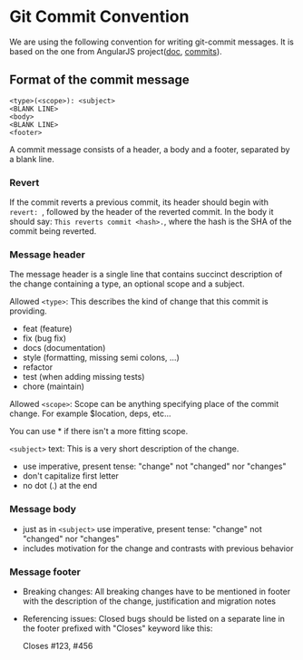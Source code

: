 # Git Commit Convention

We are using the following convention for writing git-commit messages.
It is based on the one from AngularJS project([doc][angularjs-doc],
[commits][angularjs-git]).

[angularjs-doc]: https://docs.google.com/document/d/1QrDFcIiPjSLDn3EL15IJygNPiHORgU1_OOAqWjiDU5Y/edit#
[angularjs-git]: https://github.com/angular/angular.js/commits/master

## Format of the commit message

```
<type>(<scope>): <subject>
<BLANK LINE>
<body>
<BLANK LINE>
<footer>
```

A commit message consists of a header, a body and a footer, separated by a blank line.

### Revert
If the commit reverts a previous commit, its header should begin with `revert: `, 
followed by the header of the reverted commit. In the body it should say: `This reverts commit <hash>.`, 
where the hash is the SHA of the commit being reverted.

### Message header    
The message header is a single line that contains succinct description of 
the change containing a type, an optional scope and a subject.

Allowed `<type>`: This describes the kind of change that this commit is providing.
- feat (feature)
- fix (bug fix)
- docs (documentation)
- style (formatting, missing semi colons, …)
- refactor
- test (when adding missing tests)
- chore (maintain)

Allowed `<scope>`: Scope can be anything specifying place of the commit change. For example $location, deps, etc...

You can use * if there isn't a more fitting scope.

`<subject>` text: This is a very short description of the change.
- use imperative, present tense: "change" not "changed" nor "changes"
- don't capitalize first letter
- no dot (.) at the end

### Message body
- just as in `<subject>` use imperative, present tense: "change" not "changed" nor "changes"
- includes motivation for the change and contrasts with previous behavior

### Message footer
- Breaking changes: All breaking changes have to be mentioned in footer 
  with the description of the change, justification and migration notes
- Referencing issues: Closed bugs should be listed on a separate line 
  in the footer prefixed with "Closes" keyword like this:

    Closes #123, #456
